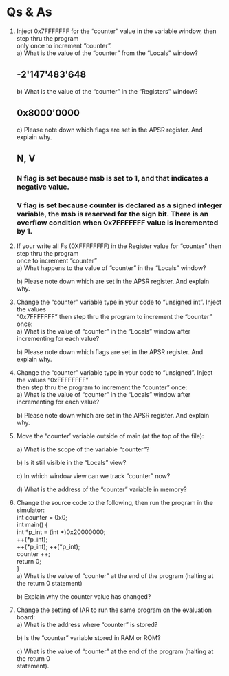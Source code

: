 # Qs & As
1. Inject 0x7FFFFFFF for the “counter” value in the variable window, then step thru the program   
   only once to increment “counter”.  
   a) What is the value of the “counter” from the “Locals” window?  
      ## -2'147'483'648
   b) What is the value of the “counter” in the “Registers” window?  
      ## 0x8000'0000
   c) Please note down which flags are set in the APSR register. And explain why.  
      ## N, V
      ### N flag is set because msb is set to 1, and that indicates a negative value.
      ### V flag is set because counter is declared as a signed integer variable, the msb is reserved for the sign bit. There is an overflow condition when 0x7FFFFFFF   value is incremented by 1.
   
2. If your write all Fs (0XFFFFFFFF) in the Register value for “counter” then step thru the program  
   once to increment “counter”  
   a) What happens to the value of “counter” in the “Locals” window?  
      
   b) Please note down which are set in the APSR register. And explain why.  
   
3. Change the “counter” variable type in your code to “unsigned int”. Inject the values  
   “0x7FFFFFFF” then step thru the program to increment the “counter” once:  
   a) What is the value of “counter” in the “Locals” window after incrementing for each value?  
   
   b) Please note down which flags are set in the APSR register. And explain why.  
 
 4. Change the “counter” variable type in your code to “unsigned”. Inject the values “0xFFFFFFFF”  
    then step thru the program to increment the “counter” once:  
    a) What is the value of “counter” in the “Locals” window after incrementing for each value?  
    
    b) Please note down which are set in the APSR register. And explain why.
  
 5. Move the “counter’ variable outside of main (at the top of the file):  
     
     a) What is the scope of the variable “counter”?  
   
   
     b) Is it still visible in the “Locals” view?  
   
     c) In which window view can we track “counter” now?  
   
     d) What is the address of the “counter” variable in memory?  
   
 6. Change the source code to the following, then run the program in the simulator:  
      int counter = 0x0;  
      int main() {  
      int *p_int = (int *)0x20000000;  
      ++(*p_int);  
      ++(*p_int);
      ++(*p_int);  
      counter ++;  
      return 0;  
      }  
     a) What is the value of “counter” at the end of the program (halting at the return 0 statement)  
  
     b) Explain why the counter value has changed?  
     
   7. Change the setting of IAR to run the same program on the evaluation board:  
      a) What is the address where “counter” is stored?  
     
      b) Is the “counter” variable stored in RAM or ROM?  
     
      c) What is the value of “counter” at the end of the program (halting at the return 0  
        statement).
 
  
  


